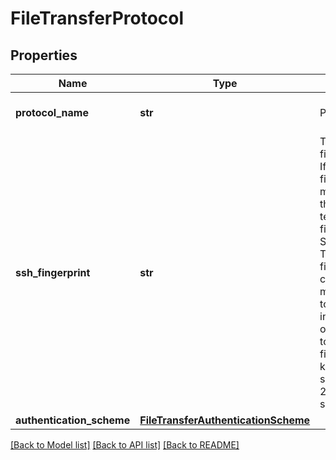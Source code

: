 # FileTransferProtocol

## Properties
Name | Type | Description | Notes
------------ | ------------- | ------------- | -------------
**protocol_name** | **str** | Protocol name | [default to 'sftp']
**ssh_fingerprint** | **str** | The expected SSH fingerprint of the server. If the server&#x27;s fingerprint does not match this fingerprint, the connection will be terminated.  Only ECDSA fingerprints hashed with SHA256 are supported. To obtain the host&#x27;s ssh fingerprint, you should connect via some method other than SSH to obtain this information. You can use one of these commands to view the key&#x27;s fingerprint: 1. ssh-keygen -l -E sha256 -f ssh_host_ecdsa_key.pub 2. awk &#x27;{print $2}&#x27; ssh_host_ecdsa_key.pub | base64 -d | sha256sum -b |    sed &#x27;s/ .*$//&#x27; | xxd -r -p | base64 | sed &#x27;s/.//44g&#x27; |    awk &#x27;{print \&quot;SHA256:\&quot;$1}&#x27;  | 
**authentication_scheme** | [**FileTransferAuthenticationScheme**](FileTransferAuthenticationScheme.md) |  | 

[[Back to Model list]](../README.md#documentation-for-models) [[Back to API list]](../README.md#documentation-for-api-endpoints) [[Back to README]](../README.md)

